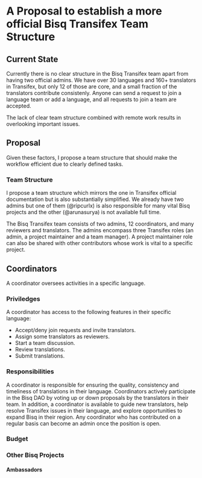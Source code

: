 # A Proposal to establish a more official Bisq Transifex Team Structure

## Current State
Currently there is no clear structure in the Bisq Transifex team apart from having two official admins. We have over 30 languages and 160+ translators in Transifex, but only 12 of those are core, and a small fraction of the translators contribute consistenly. Anyone can send a request to join a language team or add a language, and all requests to join a team are accepted.

The lack of clear team structure combined with remote work results in overlooking important issues.

## Proposal
Given these factors, I propose a team structure that should make the workflow efficient due to clearly defined tasks.

### Team Structure
I propose a team structure which mirrors the one in Transifex official documentation but is also substantially simplified.
We already have two admins but one of them (@ripcurlx) is also responsible for many vital Bisq projects and the other 
(@arunasurya) is not available full time. 

The Bisq Transifex team consists of two admins, 12 coordinators, and many reviewers and translators. The admins encompass three Transifex roles (an admin, a project maintainer and a team manager). A project maintainer role can also be shared with other contributors whose work is vital to a specific project.

## Coordinators
A coordinator oversees activities in a specific language.

### Priviledges
A coordinator has access to the following features in their specific language:
- Accept/deny join requests and invite translators.
- Assign some translators as reviewers.
- Start a team discussion.
- Review translations.
- Submit translations.

### Responsibilities
A coordinator is responsible for ensuring the quality, consistency and timeliness of translations in their language.
Coordinators actively participate in the Bisq DAO by voting up or down proposals by the translators in their team. In addition, a coordinator is available to guide new translators, help resolve Transifex issues in their language, and explore opportunities to expand Bisq in their region. Any coordinator who has contributed on a regular basis can become an admin once the position is open.


### Budget

### Other Bisq Projects

#### Ambassadors

